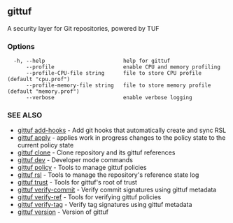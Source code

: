 ## gittuf

A security layer for Git repositories, powered by TUF

### Options

```
  -h, --help                         help for gittuf
      --profile                      enable CPU and memory profiling
      --profile-CPU-file string      file to store CPU profile (default "cpu.prof")
      --profile-memory-file string   file to store memory profile (default "memory.prof")
      --verbose                      enable verbose logging
```

### SEE ALSO

* [gittuf add-hooks](gittuf_add-hooks.md)	 - Add git hooks that automatically create and sync RSL
* [gittuf apply](gittuf_apply.md)	 - applies work in progress changes to the policy state to the current policy state
* [gittuf clone](gittuf_clone.md)	 - Clone repository and its gittuf references
* [gittuf dev](gittuf_dev.md)	 - Developer mode commands
* [gittuf policy](gittuf_policy.md)	 - Tools to manage gittuf policies
* [gittuf rsl](gittuf_rsl.md)	 - Tools to manage the repository's reference state log
* [gittuf trust](gittuf_trust.md)	 - Tools for gittuf's root of trust
* [gittuf verify-commit](gittuf_verify-commit.md)	 - Verify commit signatures using gittuf metadata
* [gittuf verify-ref](gittuf_verify-ref.md)	 - Tools for verifying gittuf policies
* [gittuf verify-tag](gittuf_verify-tag.md)	 - Verify tag signatures using gittuf metadata
* [gittuf version](gittuf_version.md)	 - Version of gittuf

